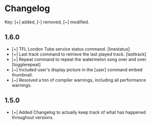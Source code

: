 # Changelog

Key: [+] added, [-] removed, [~] modified.

## 1.6.0

+ [+] TFL London Tube service status command. [linestatus]
+ [+] Last track command to retrieve the last played track. [lasttrack]
+ [+] Repeat command to repeat the watermelon song over and over. [togglerepeat]
+ [~] Included user's display picture in the [user] command embed thumbnail.
+ [~] Resolved a ton of compiler warnings, including all performance warnings.

## 1.5.0

+ [+] Added Changelog to actually keep track of what has happened throughout versions. 

 